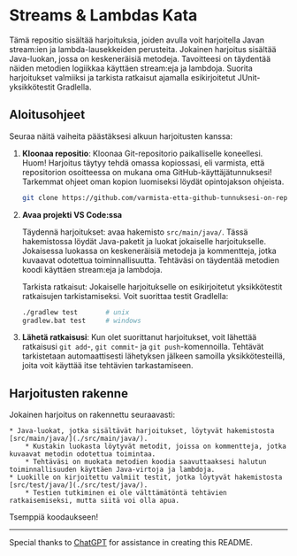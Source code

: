 # Streams & Lambdas Kata

Tämä repositio sisältää harjoituksia, joiden avulla voit harjoitella Javan stream:ien ja lambda-lausekkeiden perusteita. Jokainen harjoitus sisältää Java-luokan, jossa on keskeneräisiä metodeja. Tavoitteesi on täydentää näiden metodien logiikkaa käyttäen stream:eja ja lambdoja. Suorita harjoitukset valmiiksi ja tarkista ratkaisut ajamalla esikirjoitetut JUnit-yksikkötestit Gradlella.


## Aloitusohjeet

Seuraa näitä vaiheita päästäksesi alkuun harjoitusten kanssa:

1. **Kloonaa repositio**: Kloonaa Git-repositorio paikalliselle koneellesi. Huom! Harjoitus täytyy tehdä omassa kopiossasi, eli varmista, että repositorion osoitteessa on mukana oma GitHub-käyttäjätunnuksesi! Tarkemmat ohjeet oman kopion luomiseksi löydät opintojakson ohjeista.

    ```bash
    git clone https://github.com/varmista-etta-github-tunnuksesi-on-repositorion-osoitteessa.git
    ```

1. **Avaa projekti VS Code:ssa**

    Täydennä harjoitukset: avaa hakemisto `src/main/java/`. Tässä hakemistossa löydät Java-paketit ja luokat jokaiselle harjoitukselle. Jokaisessa luokassa on keskeneräisiä metodeja ja kommentteja, jotka kuvaavat odotettua toiminnallisuutta. Tehtäväsi on täydentää metodien koodi käyttäen stream:eja ja lambdoja.

    Tarkista ratkaisut: Jokaiselle harjoitukselle on esikirjoitetut yksikkötestit ratkaisujen tarkistamiseksi. Voit suorittaa testit Gradlella:

    ```sh
    ./gradlew test       # unix
    gradlew.bat test     # windows
    ```

1. **Lähetä ratkaisusi**: Kun olet suorittanut harjoitukset, voit lähettää ratkaisusi `git add`-, `git commit`- ja `git push`-komennoilla. Tehtävät tarkistetaan automaattisesti lähetyksen jälkeen samoilla yksikkötesteillä, joita voit käyttää itse tehtävien tarkastamiseen.


## Harjoitusten rakenne

Jokainen harjoitus on rakennettu seuraavasti:

    * Java-luokat, jotka sisältävät harjoitukset, löytyvät hakemistosta [src/main/java/](./src/main/java/).
        * Kustakin luokasta löytyvät metodit, joissa on kommentteja, jotka kuvaavat metodin odotettua toimintaa.
        * Tehtäväsi on muokata metodien koodia saavuttaaksesi halutun toiminnallisuuden käyttäen Java-virtoja ja lambdoja.
    * Luokille on kirjoitettu valmiit testit, jotka löytyvät hakemistosta [src/test/java/](./src/test/java/).
        * Testien tutkiminen ei ole välttämätöntä tehtävien ratkaisemiseksi, mutta siitä voi olla apua.


Tsemppiä koodaukseen!

----

Special thanks to [ChatGPT](https://www.openai.com/) for assistance in creating this README.

